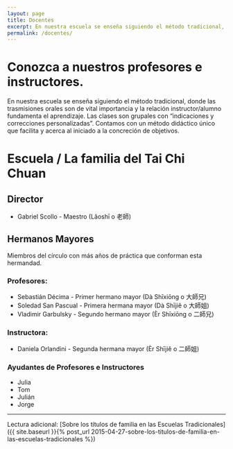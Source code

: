 ```yaml
---
layout: page
title: Docentes
excerpt: En nuestra escuela se enseña siguiendo el método tradicional, donde las trasmisiones orales son de vital importancia y la relación instructor/alumno fundamenta el aprendizaje.
permalink: /docentes/
---
```

# Conozca a nuestros profesores e instructores.
En nuestra escuela se enseña siguiendo el método tradicional, donde las trasmisiones orales son de vital importancia y la relación instructor/alumno fundamenta el aprendizaje. Las clases son grupales con “indicaciones y correcciones personalizadas”. Contamos con un método didáctico único que facilita y acerca al iniciado a la concreción de objetivos.

# Escuela / La familia del Tai Chi Chuan

## Director
- Gabriel Scollo - Maestro (Lăoshī o 老師)

## Hermanos Mayores
Miembros del círculo con más años de práctica que conforman esta hermandad.

### Profesores:
- Sebastián Décima - Primer hermano mayor (Dà Shīxiōng o 大師兄)
- Soledad San Pascual - Primera hermana mayor (Dà Shījiě o 大師姐)
- Vladimir Garbulsky - Segundo hermano mayor (Èr Shīxiōng o 二師兄)

### Instructora:
- Daniela Orlandini - Segunda hermana mayor (Èr Shījiě o 二師姐)

### Ayudantes de Profesores e Instructores
- Julia
- Tom
- Julián
- Jorge
 

----

Lectura adicional: [Sobre los títulos de familia en las Escuelas Tradicionales]({{ site.baseurl }}{% post_url 2015-04-27-sobre-los-titulos-de-familia-en-las-escuelas-tradicionales %})
